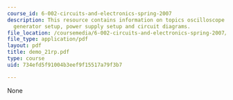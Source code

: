 ```yaml
---
course_id: 6-002-circuits-and-electronics-spring-2007
description: This resource contains information on topics oscilloscope setup, waveform
  generator setup, power supply setup and circuit diagrams.
file_location: /coursemedia/6-002-circuits-and-electronics-spring-2007/734efd5f91004b3eef9f15517a79f3b7_demo_21rp.pdf
file_type: application/pdf
layout: pdf
title: demo_21rp.pdf
type: course
uid: 734efd5f91004b3eef9f15517a79f3b7

---
```

None